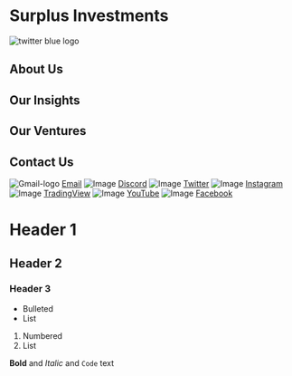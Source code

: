 # Surplus Investments
![twitter blue logo](https://user-images.githubusercontent.com/93648666/159193987-8757a9c8-83ac-4d23-99c9-64767979473d.jpg)
## About Us
## Our Insights
## Our Ventures
## Contact Us
![Gmail-logo](https://user-images.githubusercontent.com/93648666/159546255-2d17ad8a-90cf-4b5d-99d7-e6d349d61571.png)
[Email](url)
![Image](src)
[Discord](https://discord.gg/G8cnc9nVuc)
![Image](src)
[Twitter](https://twitter.com/surplusinvest) 
![Image](src)
[Instagram](https://www.instagram.com/surplusinvestments/) 
![Image](src)
[TradingView](url) 
![Image](src)
[YouTube](https://www.youtube.com/channel/UCwqRwTKwieJxXN-ZSDZ1EAw/featured)
![Image](src)
[Facebook](url)

# Header 1
## Header 2
### Header 3

- Bulleted
- List

1. Numbered
2. List

**Bold** and _Italic_ and `Code` text
